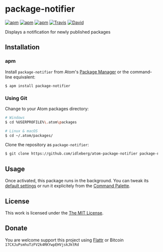 # package-notifier

[![apm](https://img.shields.io/apm/l/package-notifier.svg?style=flat-square)](https://atom.io/packages/package-notifier)
[![apm](https://img.shields.io/apm/v/package-notifier.svg?style=flat-square)](https://atom.io/packages/package-notifier)
[![apm](https://img.shields.io/apm/dm/package-notifier.svg?style=flat-square)](https://atom.io/packages/package-notifier)
[![Travis](https://img.shields.io/travis/idleberg/atom-package-notifier.svg?style=flat-square)](https://travis-ci.org/idleberg/atom-package-notifier)
[![David](https://img.shields.io/david/dev/idleberg/atom-package-notifier.svg?style=flat-square)](https://david-dm.org/idleberg/atom-package-notifier?type=dev)

Displays a notification for newly published packages

## Installation

### apm

Install `package-notifier` from Atom's [Package Manager](http://flight-manual.atom.io/using-atom/sections/atom-packages/) or the command-line equivalent:

`$ apm install package-notifier`

### Using Git

Change to your Atom packages directory:

```bash
# Windows
$ cd %USERPROFILE%\.atom\packages

# Linux & macOS
$ cd ~/.atom/packages/
```

Clone the repository as `package-notifier`:

```bash
$ git clone https://github.com/idleberg/atom-package-notifier package-notifier
```

## Usage

Once activated, this package runs in the background. You can tweak its [default settings](http://flight-manual.atom.io/using-atom/sections/atom-packages/#package-settings) or run it explicitely from the [Command Palette](https://atom.io/docs/latest/getting-started-atom-basics#command-palette).

## License

This work is licensed under the [The MIT License](LICENSE.md).

## Donate

You are welcome support this project using [Flattr](https://flattr.com/submit/auto?user_id=idleberg&url=https://github.com/idleberg/atom-package-notifier) or Bitcoin `17CXJuPsmhuTzFV2k4RKYwpEHVjskJktRd`
